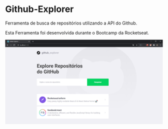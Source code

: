 # Github-Explorer
Ferramenta de busca de repositórios utilizando a API do Github.

Esta Ferramenta foi desenvolvida durante o Bootcamp da Rocketseat.

<img src='./github-explorer-img.png'></img>
